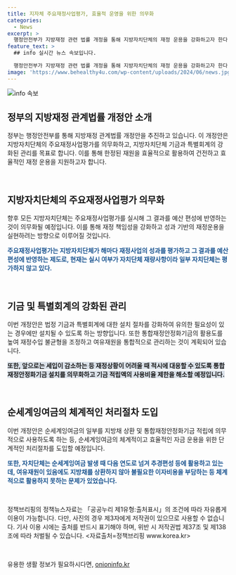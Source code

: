 ```yaml
---
title: 지자체 주요재정사업평가, 효율적 운영을 위한 의무화
categories:
  - News
excerpt: >
  행정안전부가 지방재정 관련 법률 개정을 통해 지방자치단체의 재정 운용을 강화하고자 한다. 주요 내용은 지방자치단체의 재정사업평가 의무화, 기금과 회계 관리 강화, 그리고 통합재정안정화기금 활용 촉진 등이다. 이는 지방자치단체의 세입 여건이 어려워진 상황에서 한정된 재원을 효율적으로 활용하기 위한 조치로, 향후 국회에 제출될 예정이다. 이를 통해 지방자치단체가 책임 있고 효율적으로 재정을 운용할 수 있도록 지원할 계획이다.
feature_text: >
  ## info 실시간 뉴스 속보입니다.

  행정안전부가 지방재정 관련 법률 개정을 통해 지방자치단체의 재정 운용을 강화하고자 한다. 주요 내용은 지방자치단체의 재정사업평가 의무화, 기금과 회계 관리 강화, 그리고 통합재정안정화기금 활용 촉진 등이다. 이는 지방자치단체의 세입 여건이 어려워진 상황에서 한정된 재원을 효율적으로 활용하기 위한 조치로, 향후 국회에 제출될 예정이다. 이를 통해 지방자치단체가 책임 있고 효율적으로 재정을 운용할 수 있도록 지원할 계획이다.
image: 'https://www.behealthy4u.com/wp-content/uploads/2024/06/news.jpg'
---
```


<p><img src="https://www.behealthy4u.com/wp-content/uploads/2024/06/news.jpg" alt="info 속보" /></p>

<h2 data-ke-size="size26">정부의 지방재정 관계법률 개정안 소개</h2>

<p>정부는 행정안전부를 통해 지방재정 관계법률 개정안을 추진하고 있습니다. 이 개정안은 지방자치단체의 주요재정사업평가를 의무화하고, 지방자치단체 기금과 특별회계의 강화된 관리를 목표로 합니다. 이를 통해 한정된 재원을 효율적으로 활용하여 건전하고 효율적인 재정 운용을 지원하고자 합니다.</p>

<p data-ke-size="size16">&nbsp;</p>

<h2 data-ke-size="size26">지방자치단체의 주요재정사업평가 의무화</h2>

<p>향후 모든 지방자치단체는 주요재정사업평가를 실시해 그 결과를 예산 편성에 반영하는 것이 의무화될 예정입니다. 이를 통해 재정 책임성을 강화하고 성과 기반의 재정운용을 실현하려는 방향으로 이루어질 것입니다.</p>

<p><b><span style="color: #1a5490;">주요재정사업평가는 지방자치단체가 해마다 재정사업의 성과를 평가하고 그 결과를 예산 편성에 반영하는 제도로, 현재는 실시 여부가 자치단체 재량사항이라 일부 자치단체는 평가하지 않고 있다.</span></b></p>

<p data-ke-size="size16">&nbsp;</p>

<h2 data-ke-size="size26">기금 및 특별회계의 강화된 관리</h2>

<p>이번 개정안은 법정 기금과 특별회계에 대한 설치 절차를 강화하여 유의한 필요성이 있는 경우에만 설치될 수 있도록 하는 방향입니다. 또한 통합재정안정화기금의 활용도를 높여 재정수입 불균형을 조정하고 여유재원을 통합적으로 관리하는 것이 계획되어 있습니다.</p>

<p><b><span style="background-color: #21538527;">또한, 앞으로는 세입이 감소하는 등 재정상황이 어려울 때 적시에 대응할 수 있도록 통합재정안정화기금 설치를 의무화하고 기금 적립액의 사용비율 제한을 해소할 예정입니다.</span></b></p>

<p data-ke-size="size16">&nbsp;</p>

<h2 data-ke-size="size26">순세계잉여금의 체계적인 처리절차 도입</h2>

<p>이번 개정안은 순세계잉여금의 일부를 지방채 상환 및 통합재정안정화기금 적립에 의무적으로 사용하도록 하는 등, 순세계잉여금의 체계적이고 효율적인 자금 운용을 위한 단계적인 처리절차를 도입할 예정입니다.</p>

<p><b><span style="color: #1a5490;">또한, 자치단체는 순세계잉여금 발생 때 다음 연도로 넘겨 추경편성 등에 활용하고 있는데, 여유재원이 있음에도 지방채를 상환하지 않아 불필요한 이자비용을 부담하는 등 체계적으로 활용하지 못하는 문제가 있었습니다.</span></b></p>

<p data-ke-size="size16">&nbsp;</p>

<p>정책브리핑의 정책뉴스자료는 「공공누리 제1유형:출처표시」의 조건에 따라 자유롭게 이용이 가능합니다. 다만, 사진의 경우 제3자에게 저작권이 있으므로 사용할 수 없습니다. 기사 이용 시에는 출처를 반드시 표기해야 하며, 위반 시 저작권법 제37조 및 제138조에 따라 처벌될 수 있습니다. &lt;자료출처=정책브리핑 www.korea.kr></p>

<p data-ke-size="size16">&nbsp;</p>
유용한 생활 정보가 필요하시다면, <a href="https://onioninfo.kr" rel="dofollow">onioninfo.kr</a>


